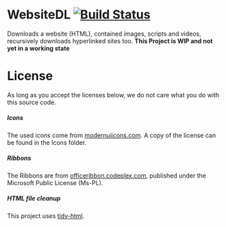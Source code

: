 # WebsiteDL [![Build Status](https://travis-ci.com/kaesaecracker/WebsiteDL.svg?token=s27ut2zapWznghm2Xav3&branch=master)](https://travis-ci.com/kaesaecracker/WebsiteDL)
Downloads a website (HTML), contained images, scripts and videos, recursively downloads hyperlinked sites too.
**This Project is WIP and not yet in a working state**

# License
As long as you accept the licenses below, we do not care what you do with this source code.

##### Icons
The used icons come from  [modernuiicons.com](http://modernuiicons.com/). A copy of the license can be found in the Icons folder.
##### Ribbons
The Ribbons are from [officeribbon.codeplex.com](https://officeribbon.codeplex.com/), published under the Microsoft Public License (Ms-PL).
##### HTML file cleanup
This project uses [tidy-html](https://github.com/htacg/tidy-html5).
